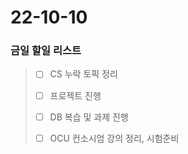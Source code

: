 # 22-10-10
### 금일 할일 리스트

> - [ ] CS 누락 토픽 정리
>
> - [ ] 프로젝트 진행
>
> - [ ] DB 복습 및 과제 진행
> 
> - [ ] OCU 컨소시엄 강의 정리, 시험준비
>